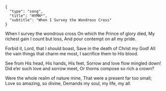 ```
{
  "type": "song",
  "title": "HYMN*",
  "subtitle": "When I Survey the Wondrous Cross"
}
```

When I survey the wondrous cross
On which the Prince of glory died,
My richest gain I count but loss,
And pour contempt on all my pride.

Forbid it, Lord, that I should boast,
Save in the death of Christ my God!
All the vain things that charm me most,
I sacrifice them to His blood.

See from His head, His hands, His feet,
Sorrow and love flow mingled down!
Did e’er such love and sorrow meet,
Or thorns compose so rich a crown?

Were the whole realm of nature mine,
That were a present far too small;
Love so amazing, so divine,
Demands my soul, my life, my all.

